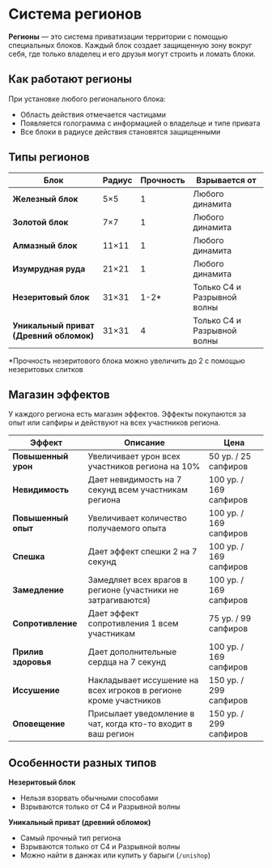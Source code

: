 # Система регионов

**Регионы** — это система приватизации территории с помощью специальных блоков. Каждый блок создает защищенную зону вокруг себя, где только владелец и его друзья могут строить и ломать блоки.

## Как работают регионы

При установке любого регионального блока:
- Область действия отмечается частицами
- Появляется голограмма с информацией о владельце и типе привата
- Все блоки в радиусе действия становятся защищенными

## Типы регионов

| Блок | Радиус | Прочность | Взрывается от |
|------|--------|-----------|---------------|
| **Железный блок** | 5×5 | 1 | Любого динамита |
| **Золотой блок** | 7×7 | 1 | Любого динамита |
| **Алмазный блок** | 11×11 | 1 | Любого динамита |
| **Изумрудная руда** | 21×21 | 1 | Любого динамита |
| **Незеритовый блок** | 31×31 | 1-2* | Только С4 и Разрывной волны |
| **Уникальный приват (Древний обломок)** | 31×31 | 4 | Только С4 и Разрывной волны |

*Прочность незеритового блока можно увеличить до 2 с помощью незеритовых слитков

## Магазин эффектов

У каждого региона есть магазин эффектов. Эффекты покупаются за опыт или сапфиры и действуют на всех участников региона.

| Эффект | Описание | Цена |
|--------|----------|------|
| **Повышенный урон** | Увеличивает урон всех участников региона на 10% | <!-- wiki[region-damage-boost-xp] -->50<!-- /wiki --> ур. / <!-- wiki[region-damage-boost-sapphires] -->25<!-- /wiki --> сапфиров |
| **Невидимость** | Дает невидимость на 7 секунд всем участникам региона | <!-- wiki[region-invisibility-xp] -->100<!-- /wiki --> ур. / <!-- wiki[region-invisibility-sapphires] -->169<!-- /wiki --> сапфиров |
| **Повышенный опыт** | Увеличивает количество получаемого опыта | <!-- wiki[region-exp-boost-xp] -->100<!-- /wiki --> ур. / <!-- wiki[region-exp-boost-sapphires] -->169<!-- /wiki --> сапфиров |
| **Спешка** | Дает эффект спешки 2 на 7 секунд | <!-- wiki[region-haste-xp] -->100<!-- /wiki --> ур. / <!-- wiki[region-haste-sapphires] -->169<!-- /wiki --> сапфиров |
| **Замедление** | Замедляет всех врагов в регионе (участники не затрагиваются) | <!-- wiki[region-slowness-xp] -->100<!-- /wiki --> ур. / <!-- wiki[region-slowness-sapphires] -->169<!-- /wiki --> сапфиров |
| **Сопротивление** | Дает эффект сопротивления 1 всем участникам | <!-- wiki[region-resistance-xp] -->75<!-- /wiki --> ур. / <!-- wiki[region-resistance-sapphires] -->99<!-- /wiki --> сапфиров |
| **Прилив здоровья** | Дает дополнительные сердца на 7 секунд | <!-- wiki[region-health-boost-xp] -->100<!-- /wiki --> ур. / <!-- wiki[region-health-boost-sapphires] -->169<!-- /wiki --> сапфиров |
| **Иссушение** | Накладывает иссушение на всех игроков в регионе кроме участников | <!-- wiki[region-wither-xp] -->150<!-- /wiki --> ур. / <!-- wiki[region-wither-sapphires] -->299<!-- /wiki --> сапфиров |
| **Оповещение** | Присылает уведомление в чат, когда кто-то входит в ваш регион | <!-- wiki[region-notification-xp] -->150<!-- /wiki --> ур. / <!-- wiki[region-notification-sapphires] -->299<!-- /wiki --> сапфиров |

## Особенности разных типов

**Незеритовый блок**
- Нельзя взорвать обычными способами
- Взрываются только от С4 и Разрывной волны

**Уникальный приват (древний обломок)**
- Самый прочный тип региона
- Взрываются только от С4 и Разрывной волны
- Можно найти в данжах или купить у барыги (`/unishop`)